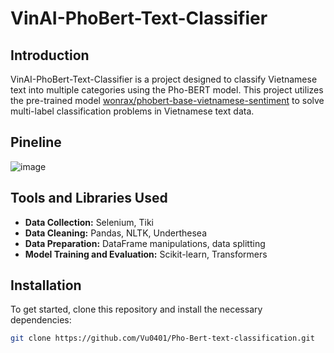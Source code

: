 # VinAI-PhoBert-Text-Classifier

## Introduction
VinAI-PhoBert-Text-Classifier is a project designed to classify Vietnamese text into multiple categories using the Pho-BERT model. This project utilizes the pre-trained model [wonrax/phobert-base-vietnamese-sentiment](https://huggingface.co/wonrax/phobert-base-vietnamese-sentiment) to solve multi-label classification problems in Vietnamese text data.

## Pineline
![image](https://github.com/Vu0401/VinAI-PhoBert-Text-Classifier/assets/93986576/64a54b90-bca2-48dd-bfd8-26fc5dc2503c)

## Tools and Libraries Used

- **Data Collection:** Selenium, Tiki
- **Data Cleaning:** Pandas, NLTK, Underthesea
- **Data Preparation:** DataFrame manipulations, data splitting
- **Model Training and Evaluation:** Scikit-learn, Transformers


## Installation

To get started, clone this repository and install the necessary dependencies:

```bash
git clone https://github.com/Vu0401/Pho-Bert-text-classification.git
